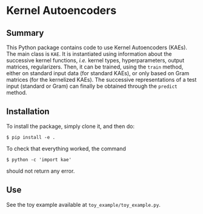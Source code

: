 # Kernel Autoencoders

## Summary

This Python package contains code to use Kernel Autoencoders (KAEs). The main class is `KAE`. It is instantiated using information about the successive kernel functions, _i.e._ kernel types, hyperparameters, output matrices, regularizers. Then, it can be trained, using the `train` method, either on standard input data (for standard KAEs), or only based on Gram matrices (for the kernelized KAEs). The successive representations of a test input (standard or Gram) can finally be obtained through the `predict` method.

## Installation
To install the package, simply clone it, and then do:

  `$ pip install -e .`

To check that everything worked, the command

  `$ python -c 'import kae'`

should not return any error.


## Use
See the toy example available at `toy_example/toy_example.py`.
